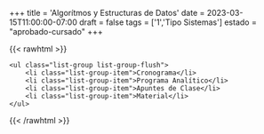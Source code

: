 +++
title = 'Algorítmos y Estructuras de Datos'
date = 2023-03-15T11:00:00-07:00
draft = false
tags = ['1','Tipo Sistemas']
estado = "aprobado-cursado"
+++

{{< rawhtml >}}

    <ul class="list-group list-group-flush">
        <li class="list-group-item">Cronograma</li>
        <li class="list-group-item">Programa Analítico</li>
        <li class="list-group-item">Apuntes de Clase</li>
        <li class="list-group-item">Material</li>
    </ul>

{{< /rawhtml >}}
